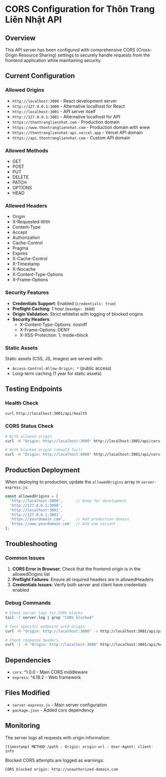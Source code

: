 # CORS Configuration for Thôn Trang Liên Nhật API

## Overview
This API server has been configured with comprehensive CORS (Cross-Origin Resource Sharing) settings to securely handle requests from the frontend application while maintaining security.

## Current Configuration

### Allowed Origins
- `http://localhost:3000` - React development server
- `http://127.0.0.1:3000` - Alternative localhost for React
- `http://localhost:3001` - API server itself
- `http://127.0.0.1:3001` - Alternative localhost for API
- `https://thontrangliennhat.com` - Production domain
- `https://www.thontrangliennhat.com` - Production domain with www
- `https://thontrangliennhat-api.vercel.app` - Vercel API domain
- `https://api.thontrangliennhat.com` - Custom API domain

### Allowed Methods
- GET
- POST
- PUT
- DELETE
- PATCH
- OPTIONS
- HEAD

### Allowed Headers
- Origin
- X-Requested-With
- Content-Type
- Accept
- Authorization
- Cache-Control
- Pragma
- Expires
- X-Cache-Control
- X-Timestamp
- X-Nocache
- X-Content-Type-Options
- X-Frame-Options

### Security Features
- **Credentials Support**: Enabled (`credentials: true`)
- **Preflight Caching**: 1 hour (`maxAge: 3600`)
- **Origin Validation**: Strict whitelist with logging of blocked origins
- **Security Headers**: 
  - X-Content-Type-Options: nosniff
  - X-Frame-Options: DENY
  - X-XSS-Protection: 1; mode=block

### Static Assets
Static assets (CSS, JS, images) are served with:
- `Access-Control-Allow-Origin: *` (public access)
- Long-term caching (1 year for static assets)

## Testing Endpoints

### Health Check
```bash
curl http://localhost:3001/api/health
```

### CORS Status Check
```bash
# With allowed origin
curl -H "Origin: http://localhost:3000" http://localhost:3001/api/cors-status

# With blocked origin (should fail)
curl -H "Origin: http://localhost:8080" http://localhost:3001/api/cors-status
```

## Production Deployment

When deploying to production, update the `allowedOrigins` array in `server-express.js`:

```javascript
const allowedOrigins = [
  'http://localhost:3000',      // Keep for development
  'http://127.0.0.1:3000',      
  'http://localhost:3001',      
  'http://127.0.0.1:3001',      
  'https://yourdomain.com',     // Add production domain
  'https://www.yourdomain.com'  // Add www variant
];
```

## Troubleshooting

### Common Issues
1. **CORS Error in Browser**: Check that the frontend origin is in the allowedOrigins list
2. **Preflight Failures**: Ensure all required headers are in allowedHeaders
3. **Credentials Issues**: Verify both server and client have credentials enabled

### Debug Commands
```bash
# Check server logs for CORS blocks
tail -f server.log | grep "CORS blocked"

# Test specific endpoint with origin
curl -H "Origin: http://localhost:3000" -v http://localhost:3001/api/products

# Check response headers
curl -I -H "Origin: http://localhost:3000" http://localhost:3001/api/health
```

## Dependencies
- `cors`: ^1.0.0 - Main CORS middleware
- `express`: ^4.18.2 - Web framework

## Files Modified
- `server-express.js` - Main server configuration
- `package.json` - Added cors dependency

## Monitoring
The server logs all requests with origin information:
```
[timestamp] METHOD /path - Origin: origin-url - User-Agent: client-info
```

Blocked CORS attempts are logged as warnings:
```
CORS blocked origin: http://unauthorized-domain.com
``` 